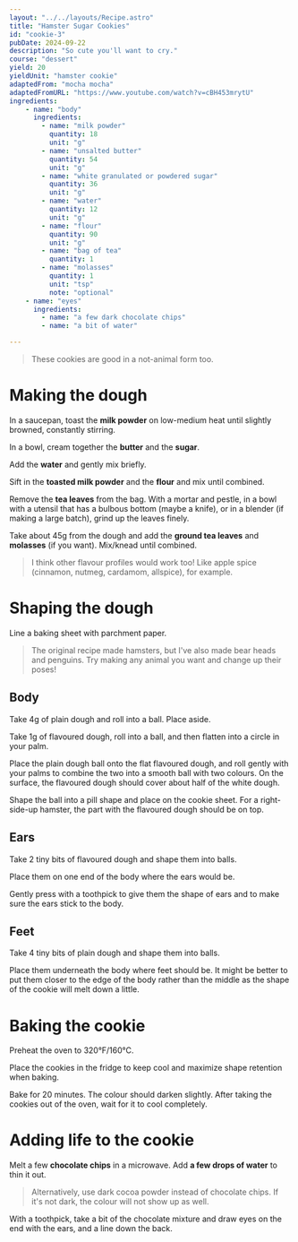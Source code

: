 ```yaml
---
layout: "../../layouts/Recipe.astro"
title: "Hamster Sugar Cookies"
id: "cookie-3"
pubDate: 2024-09-22
description: "So cute you'll want to cry."
course: "dessert"
yield: 20
yieldUnit: "hamster cookie"
adaptedFrom: "mocha mocha"
adaptedFromURL: "https://www.youtube.com/watch?v=cBH453mrytU"
ingredients:
    - name: "body"
      ingredients:
        - name: "milk powder"
          quantity: 18
          unit: "g"
        - name: "unsalted butter"
          quantity: 54
          unit: "g"
        - name: "white granulated or powdered sugar"
          quantity: 36
          unit: "g"
        - name: "water"
          quantity: 12
          unit: "g"
        - name: "flour"
          quantity: 90
          unit: "g"
        - name: "bag of tea"
          quantity: 1
        - name: "molasses"
          quantity: 1
          unit: "tsp"
          note: "optional"
    - name: "eyes"
      ingredients:
        - name: "a few dark chocolate chips"
        - name: "a bit of water"

---
```

> These cookies are good in a not-animal form too.
# Making the dough
In a saucepan, toast the **milk powder** on low-medium heat until slightly browned, constantly stirring.

In a bowl, cream together the **butter** and the **sugar**.

Add the **water** and gently mix briefly.

Sift in the **toasted milk powder** and the **flour** and mix until combined.

Remove the **tea leaves** from the bag. With a mortar and pestle, in a bowl with a utensil that has a bulbous bottom (maybe a knife), or in a blender (if making a large batch), grind up the leaves finely.

Take about 45g from the dough and add the **ground tea leaves** and **molasses** (if you want). Mix/knead until combined.
> I think other flavour profiles would work too! Like apple spice (cinnamon, nutmeg, cardamom, allspice), for example.

# Shaping the dough
Line a baking sheet with parchment paper.

> The original recipe made hamsters, but I've also made bear heads and penguins. Try making any animal you want and change up their poses!
## Body
Take 4g of plain dough and roll into a ball. Place aside.

Take 1g of flavoured dough, roll into a ball, and then flatten into a circle in your palm. 

Place the plain dough ball onto the flat flavoured dough, and roll gently with your palms to combine the two into a smooth ball with two colours. On the surface, the flavoured dough should cover about half of the white dough.

Shape the ball into a pill shape and place on the cookie sheet. For a right-side-up hamster, the part with the flavoured dough should be on top.

## Ears
Take 2 tiny bits of flavoured dough and shape them into balls.

Place them on one end of the body where the ears would be. 

Gently press with a toothpick to give them the shape of ears and to make sure the ears stick to the body.

## Feet
Take 4 tiny bits of plain dough and shape them into balls.

Place them underneath the body where feet should be. It might be better to put them closer to the edge of the body rather than the middle as the shape of the cookie will melt down a little.

# Baking the cookie
Preheat the oven to 320°F/160°C.

Place the cookies in the fridge to keep cool and maximize shape retention when baking. 

Bake for 20 minutes. The colour should darken slightly. After taking the cookies out of the oven, wait for it to cool completely.

# Adding life to the cookie
Melt a few **chocolate chips** in a microwave. Add **a few drops of water** to thin it out.
> Alternatively, use dark cocoa powder instead of chocolate chips. If it's not dark, the colour will not show up as well.

With a toothpick, take a bit of the chocolate mixture and draw eyes on the end with the ears, and a line down the back. 